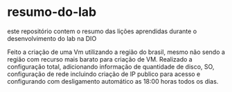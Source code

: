 # resumo-do-lab
este repositório contem o resumo das lições aprendidas durante o desenvolvimento do lab na DIO

Feito a criação de uma Vm utilizando a região do brasil, mesmo não sendo a região com recurso mais barato para criação de VM.
Realizado a configuração total, adicionando informação de quantidade de disco, SO, configuração de rede incluindo criação de IP publico para acesso e configurando com desligamento automático as 18:00 horas todos os dias.
